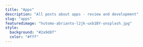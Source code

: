 ```yaml
---
title: "Apps"
description: "All posts about apps - review and development"
slug: "apps"
featuredimage: "hutomo-abrianto-l2jk-uxb1BY-unsplash.jpg"
style:
  background: "#2a9d8f"
  color: "#fff"
---
```

